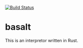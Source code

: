 [![Build Status](https://travis-ci.com/chansuke/basalt.svg?branch=develop)](https://travis-ci.com/chansuke/basalt)

# basalt
This is an interpretor written in Rust.
